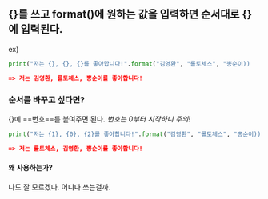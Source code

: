 ## {}를 쓰고 format()에 원하는 값을 입력하면 순서대로 {}에 입력된다.
ex)
```python
print("저는 {}, {}, {}를 좋아합니다!".format("김영환", "롤토체스", "뽕순이))

=> 저는 김영환, 롤토체스, 뽕순이를 좋아합니다! 
```

### 순서를 바꾸고 싶다면?
{}에 ==번호==를 붙여주면 된다.
*번호는 0부터 시작하니 주의!*
```python
print("저는 {1}, {0}, {2}를 좋아합니다!".format("김영환", "롤토체스", "뽕순이))

=> 저는 롤토체스, 김영환, 뽕순이를 좋아합니다! 
```

#### 왜 사용하는가?
나도 잘 모르겠다. 어디다 쓰는걸까.